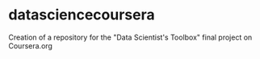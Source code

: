 # datasciencecoursera
Creation of a repository for the "Data Scientist's Toolbox" final project on Coursera.org
